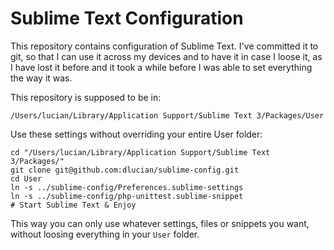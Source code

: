 # Sublime Text Configuration

This repository contains configuration of Sublime Text. I've
committed it to git, so that I can use it across my devices and
to have it in case I loose it, as I have lost it before and it
took a while before I was able to set everything the way it was.

This repository is supposed to be in:

```
/Users/lucian/Library/Application Support/Sublime Text 3/Packages/User
```

Use these settings without overriding your entire User folder:

```shell
cd "/Users/lucian/Library/Application Support/Sublime Text 3/Packages/"
git clone git@github.com:dlucian/sublime-config.git
cd User
ln -s ../sublime-config/Preferences.sublime-settings
ln -s ../sublime-config/php-unittest.sublime-snippet
# Start Sublime Text & Enjoy
```

This way you can only use whatever settings, files or snippets you want,
without loosing everything in your `User` folder. 
